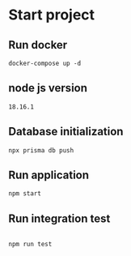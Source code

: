 # Start project

## Run docker

```shell
docker-compose up -d
```

## node js version
```
18.16.1
```

## Database initialization
```shell 
npx prisma db push
```

## Run application

```shell
npm start
```

## Run integration test

```shell

npm run test
```
